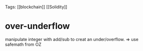 Tags: [[blockchain]] [[Solidity]]
# over-underflow

manipulate integer with add/sub to creat an under/overflow.
    => use safemath from OZ